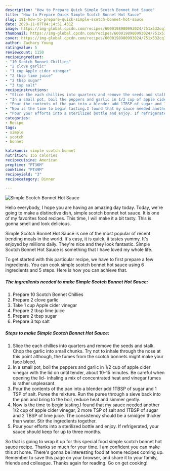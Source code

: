 ```yaml
---
description: "How to Prepare Quick Simple Scotch Bonnet Hot Sauce"
title: "How to Prepare Quick Simple Scotch Bonnet Hot Sauce"
slug: 181-how-to-prepare-quick-simple-scotch-bonnet-hot-sauce
date: 2020-11-07T04:14:51.431Z
image: https://img-global.cpcdn.com/recipes/6000198980993024/751x532cq70/simple-scotch-bonnet-hot-sauce-recipe-main-photo.jpg
thumbnail: https://img-global.cpcdn.com/recipes/6000198980993024/751x532cq70/simple-scotch-bonnet-hot-sauce-recipe-main-photo.jpg
cover: https://img-global.cpcdn.com/recipes/6000198980993024/751x532cq70/simple-scotch-bonnet-hot-sauce-recipe-main-photo.jpg
author: Zachary Young
ratingvalue: 5
reviewcount: 1150
recipeingredient:
- "10 Scotch Bonnet Chillies"
- "2 clove garlic"
- "1 cup Apple cider vinegar"
- "2 tbsp lime juice"
- "2 tbsp sugar"
- "3 tsp salt"
recipeinstructions:
- "Slice the each chillies into quarters and remove the seeds and stalk. Chop the garlic into small chunks. Try not to inhale through the nose at this point although, the fumes from the scotch bonnets might make your face bleed."
- "In a small pot, boil the peppers and garlic in 1/2 cup of apple cider vinegar with the lid on until tender, about 10-15 minutes. Be careful when opening the lid- inhaling a mix of concentrated heat and vinegar fumes is rather unpleasant."
- "Pour the contents of the pan into a blender add 1TBSP of sugar and 1 TSP of salt. Puree the mixture. Run the puree through a sieve back into the pan and bring to the boil, reduce heat and simmer gently."
- "Now is the time to begin tasting.I found that my sauce needed another 1/2 cup of apple cider vinegar, 2 more TSP of salt and 1TBSP of sugar and 2 TBSP of lime juice. The consistency should be a smidgen thicker than water. Stir the ingredients together."
- "Pour your efforts into a sterilized bottle and enjoy. If refrigerated, your sauce should keep for up to three months."
categories:
- Recipe
tags:
- simple
- scotch
- bonnet

katakunci: simple scotch bonnet 
nutrition: 155 calories
recipecuisine: American
preptime: "PT36M"
cooktime: "PT49M"
recipeyield: "3"
recipecategory: Dinner

---
```



![Simple Scotch Bonnet Hot Sauce](https://img-global.cpcdn.com/recipes/6000198980993024/751x532cq70/simple-scotch-bonnet-hot-sauce-recipe-main-photo.jpg)

Hello everybody, I hope you are having an amazing day today. Today, we're going to make a distinctive dish, simple scotch bonnet hot sauce. It is one of my favorites food recipes. This time, I will make it a bit tasty. This is gonna smell and look delicious.



Simple Scotch Bonnet Hot Sauce is one of the most popular of recent trending meals in the world. It's easy, it is quick, it tastes yummy. It's enjoyed by millions daily. They're nice and they look fantastic. Simple Scotch Bonnet Hot Sauce is something that I have loved my whole life.


To get started with this particular recipe, we have to first prepare a few ingredients. You can cook simple scotch bonnet hot sauce using 6 ingredients and 5 steps. Here is how you can achieve that.

<!--inarticleads1-->

##### The ingredients needed to make Simple Scotch Bonnet Hot Sauce:

1. Prepare 10 Scotch Bonnet Chillies
1. Prepare 2 clove garlic
1. Take 1 cup Apple cider vinegar
1. Prepare 2 tbsp lime juice
1. Prepare 2 tbsp sugar
1. Prepare 3 tsp salt




<!--inarticleads2-->

##### Steps to make Simple Scotch Bonnet Hot Sauce:

1. Slice the each chillies into quarters and remove the seeds and stalk. Chop the garlic into small chunks. Try not to inhale through the nose at this point although, the fumes from the scotch bonnets might make your face bleed.
1. In a small pot, boil the peppers and garlic in 1/2 cup of apple cider vinegar with the lid on until tender, about 10-15 minutes. Be careful when opening the lid- inhaling a mix of concentrated heat and vinegar fumes is rather unpleasant.
1. Pour the contents of the pan into a blender add 1TBSP of sugar and 1 TSP of salt. Puree the mixture. Run the puree through a sieve back into the pan and bring to the boil, reduce heat and simmer gently.
1. Now is the time to begin tasting.I found that my sauce needed another 1/2 cup of apple cider vinegar, 2 more TSP of salt and 1TBSP of sugar and 2 TBSP of lime juice. The consistency should be a smidgen thicker than water. Stir the ingredients together.
1. Pour your efforts into a sterilized bottle and enjoy. If refrigerated, your sauce should keep for up to three months.




So that is going to wrap it up for this special food simple scotch bonnet hot sauce recipe. Thanks so much for your time. I am confident you can make this at home. There's gonna be interesting food at home recipes coming up. Remember to save this page on your browser, and share it to your family, friends and colleague. Thanks again for reading. Go on get cooking!

